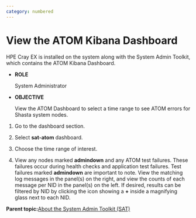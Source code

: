 ```yaml
---
category: numbered
---
```


# View the ATOM Kibana Dashboard

HPE Cray EX is installed on the system along with the System Admin Toolkit, which contains the ATOM Kibana Dashboard.

-   **ROLE**

    System Administrator

-   **OBJECTIVE**

    View the ATOM Dashboard to select a time range to see ATOM errors for Shasta system nodes.


1.  Go to the dashboard section.

2.  Select **sat-atom** dashboard.

3.  Choose the time range of interest.

4.  View any nodes marked **admindown** and any ATOM test failures. These failures occur during health checks and application test failures. Test failures marked **admindown** are important to note. View the matching log messages in the panel\(s\) on the right, and view the counts of each message per NID in the panel\(s\) on the left. If desired, results can be filtered by NID by clicking the icon showing a **+** inside a magnifying glass next to each NID.


**Parent topic:**[About the System Admin Toolkit \(SAT\)](About_the_System_Admin_Toolkit.md)

